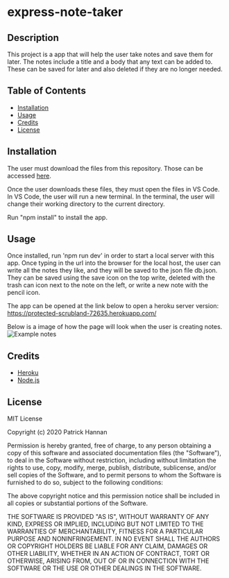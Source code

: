 # express-note-taker

## Description 

This project is a app that will help the user take notes and save them for later. The notes include a title and a body that any text can be added to. These can be saved for later and also deleted if they are no longer needed.


## Table of Contents

* [Installation](#installation)
* [Usage](#usage)
* [Credits](#credits)
* [License](#license)


## Installation

The user must download the files from this repository. Those can be accessed [here](https://github.com/patrickhannan/express-note-taker).

Once the user downloads these files, they must open the files in VS Code. In VS Code, the user will run a new terminal. In the terminal, the user will change their working directory to the current directory. 

Run "npm install" to install the app.


## Usage 

Once installed, run 'npm run dev' in order to start a local server with this app. Once typing in the url into the browser for the local host, the user can write all the notes they like, and they will be saved to the json file db.json. They can be saved using the save icon on the top write, deleted with the trash can icon next to the note on the left, or write a new note with the pencil icon.

The app can be opened at the link below to open a heroku server version:
https://protected-scrubland-72635.herokuapp.com/

Below is a image of how the page will look when the user is creating notes.
![Example notes](./assets/notes.png)


## Credits

* [Heroku](https://dashboard.heroku.com)
* [Node.js](https://nodejs.org/en/)


## License

MIT License

Copyright (c) 2020 Patrick Hannan

Permission is hereby granted, free of charge, to any person obtaining a copy of this software and associated documentation files (the "Software"), to deal in the Software without restriction, including without limitation the rights to use, copy, modify, merge, publish, distribute, sublicense, and/or sell copies of the Software, and to permit persons to whom the Software is furnished to do so, subject to the following conditions:

The above copyright notice and this permission notice shall be included in all copies or substantial portions of the Software.

THE SOFTWARE IS PROVIDED "AS IS", WITHOUT WARRANTY OF ANY KIND, EXPRESS OR IMPLIED, INCLUDING BUT NOT LIMITED TO THE WARRANTIES OF MERCHANTABILITY, FITNESS FOR A PARTICULAR PURPOSE AND NONINFRINGEMENT. IN NO EVENT SHALL THE AUTHORS OR COPYRIGHT HOLDERS BE LIABLE FOR ANY CLAIM, DAMAGES OR OTHER LIABILITY, WHETHER IN AN ACTION OF CONTRACT, TORT OR OTHERWISE, ARISING FROM, OUT OF OR IN CONNECTION WITH THE SOFTWARE OR THE USE OR OTHER DEALINGS IN THE SOFTWARE.